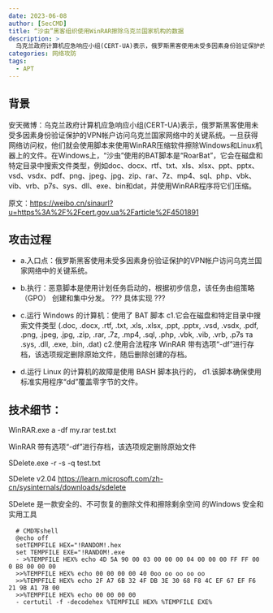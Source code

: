 ```yaml
---
date: 2023-06-08
author: [SecCMD]
title: “沙虫”黑客组织使用WinRAR擦除乌克兰国家机构的数据
description: >
  乌克兰政府计算机应急响应小组(CERT-UA)表示，俄罗斯黑客使用未受多因素身份验证保护的VPN帐户访问乌克兰国家网络中的关键系统。
categories: 网络攻防
tags:
  - APT
---
```


## 背景

安天微博：乌克兰政府计算机应急响应小组(CERT-UA)表示，俄罗斯黑客使用未受多因素身份验证保护的VPN帐户访问乌克兰国家网络中的关键系统。一旦获得网络访问权，他们就会使用脚本来使用WinRAR压缩软件擦除Windows和Linux机器上的文件。在Windows上，“沙虫”使用的BAT脚本是“RoarBat”，它会在磁盘和特定目录中搜索文件类型，例如doc、docx、rtf、txt、xls、xlsx、ppt、pptx、vsd、vsdx、pdf、png、jpeg、jpg、zip、rar、7z、mp4、sql、php、vbk、vib、vrb、p7s、sys、dll、exe、bin和dat，并使用WinRAR程序将它们压缩。

原文：https://weibo.cn/sinaurl?u=https%3A%2F%2Fcert.gov.ua%2Farticle%2F4501891

## 攻击过程
  
* a.入口点：俄罗斯黑客使用未受多因素身份验证保护的VPN帐户访问乌克兰国家网络中的关键系统。
  
* b.执行：恶意脚本是使用计划任务启动的，根据初步信息，该任务由组策略 （GPO） 创建和集中分发。
  ??? 具体实现 ???
  
*  c.运行 Windows 的计算机：使用了 BAT 脚本
  c1.它会在磁盘和特定目录中搜索文件类型 (.doc, .docx, .rtf, .txt, .xls, .xlsx, .ppt, .pptx, .vsd, .vsdx, .pdf, .png, .jpeg, .jpg, .zip, .rar, .7z, .mp4, .sql, .php, .vbk, .vib, .vrb, .p7s та .sys, .dll, .exe, .bin, .dat) 
  c2.使用合法程序 WinRAR 带有选项“-df”进行存档，该选项规定删除原始文件，随后删除创建的存档。
  
*  d.运行 Linux 的计算机的故障是使用 BASH 脚本执行的，
  d1.该脚本确保使用标准实用程序“dd”覆盖零字节的文件。

## 技术细节：
 
WinRAR.exe a -df my.rar test.txt

WinRAR 带有选项“-df”进行存档，该选项规定删除原始文件
  
SDelete.exe -r -s -q test.txt

SDelete v2.04 https://learn.microsoft.com/zh-cn/sysinternals/downloads/sdelete

SDelete 是一款安全的、不可恢复的删除文件和擦除剩余空间 的Windows 安全和实用工具

```
  # CMD写shell
  @echo off
  setTEMPFILE HEX="!RANDOM!.hex
  set TEMPFILE EXE="!RANDOM!.exe
  - >%TEMPFILE HEX% echo 4D 5A 90 00 03 00 00 00 04 00 00 00 FF FF 00 0 B8 00 00 00
  >>%TEMPFILE HEX% echo 00 00 00 00 40 0oo oo oo oo oo
  >>%TEMPFILE HEX% echo 2F A7 6B 32 4F DB 3E 30 68 F8 4C EF 67 EF F6 21 9B A1 7B 00
  >>%TEMPFILE HEX% echo 00 00 00 00
  - certutil -f -decodehex %TEMPFILE HEX% %TEMPFILE EXE%
```